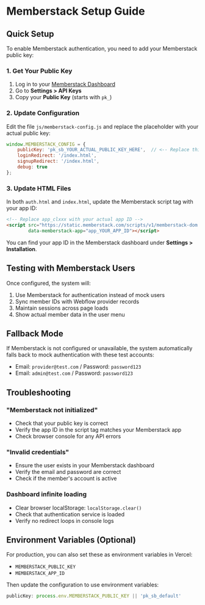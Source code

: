 # Memberstack Setup Guide

## Quick Setup

To enable Memberstack authentication, you need to add your Memberstack public key:

### 1. Get Your Public Key
1. Log in to your [Memberstack Dashboard](https://app.memberstack.com)
2. Go to **Settings > API Keys**
3. Copy your **Public Key** (starts with `pk_`)

### 2. Update Configuration
Edit the file `js/memberstack-config.js` and replace the placeholder with your actual public key:

```javascript
window.MEMBERSTACK_CONFIG = {
    publicKey: 'pk_sb_YOUR_ACTUAL_PUBLIC_KEY_HERE',  // <-- Replace this
    loginRedirect: '/index.html',
    signupRedirect: '/index.html',
    debug: true
};
```

### 3. Update HTML Files
In both `auth.html` and `index.html`, update the Memberstack script tag with your app ID:

```html
<!-- Replace app_clxxx with your actual app ID -->
<script src="https://static.memberstack.com/scripts/v1/memberstack-dom.js" 
        data-memberstack-app="app_YOUR_APP_ID"></script>
```

You can find your app ID in the Memberstack dashboard under **Settings > Installation**.

## Testing with Memberstack Users

Once configured, the system will:
1. Use Memberstack for authentication instead of mock users
2. Sync member IDs with Webflow provider records
3. Maintain sessions across page loads
4. Show actual member data in the user menu

## Fallback Mode

If Memberstack is not configured or unavailable, the system automatically falls back to mock authentication with these test accounts:
- Email: `provider@test.com` / Password: `password123`
- Email: `admin@test.com` / Password: `password123`

## Troubleshooting

### "Memberstack not initialized"
- Check that your public key is correct
- Verify the app ID in the script tag matches your Memberstack app
- Check browser console for any API errors

### "Invalid credentials"
- Ensure the user exists in your Memberstack dashboard
- Verify the email and password are correct
- Check if the member's account is active

### Dashboard infinite loading
- Clear browser localStorage: `localStorage.clear()`
- Check that authentication service is loaded
- Verify no redirect loops in console logs

## Environment Variables (Optional)

For production, you can also set these as environment variables in Vercel:
- `MEMBERSTACK_PUBLIC_KEY`
- `MEMBERSTACK_APP_ID`

Then update the configuration to use environment variables:
```javascript
publicKey: process.env.MEMBERSTACK_PUBLIC_KEY || 'pk_sb_default'
```
